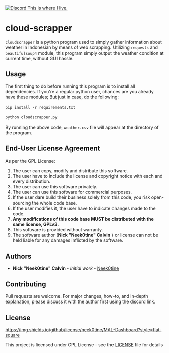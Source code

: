 
<a href='https://discord.gg/gWqbP9j3EV'> ![Discord](https://img.shields.io/discord/257479001365413889?label=Discord&style=flat-square) This is where I live. </a>

# cloud-scrapper

`cloudscrapper` is a python program used to simply gather information about weather in Indonesian by means of web scrapping. 
Utilizing `requests` and `beautifulsoup4` module, this program simply output the weather condition at current time, without GUI hassle. 

## Usage
The first thing to do before running this program is to install all dependencies. If you're a regular python user, chances are you already
have these modules; But just in case, do the following: <br><br>
```pip install -r requirements.txt``` 
<br><br>
```python cloudscrapper.py```
<br><br>
By running the above code, ```weather.csv``` file will appear at the directory of the program.


## End-User License Agreement

As per the GPL License:

1. The user can copy, modify and distribute this software.
2. The user have to include the license and copyright notice with each and every distribution.
3. The user can use this software privately.
4. The user can use this software for commercial purposes.
5. If the user dare build their business solely from this code, you risk open-sourcing the whole code base.
6. If the user modifies it, the user have to indicate changes made to the code.
7. <b>Any modifications of this code base MUST be distributed with the same license, GPLv3.</b>
8. This software is provided without warranty.
9. The software author (**Nick "Neek0tine" Calvin** ) or license can not be held liable for any damages inflicted by the software.

## Authors

* **Nick "Neek0tine" Calvin** - *Initial work* - [Neek0tine](https://github.com/Neek0tine)

## Contributing

Pull requests are welcome. For major changes, how-to, and in-depth explanation, please discuss it with the author first using the discord link.

## License

<https://img.shields.io/github/license/neek0tine/MAL-Dashboard?style=flat-square><br>

This project is licensed under GPL License - see the [LICENSE](https://github.com/Neek0tine/MAL-Dashboard/blob/master/LICENSE) file for details
